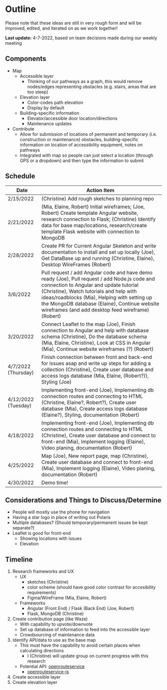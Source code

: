 # Outline

Please note that these ideas are still in very rough form and will be improved, edited, and iterated on as we work together!

**Last update:** 4-7-2022, based on team decisions made during our weekly meeting

## Components
- Map
    - Accessible layer
        - Thinking of our pathways as a graph, this would remove nodes/edges representing obstacles (e.g. stairs, areas that are too steep)
    - Elevation layer
        - Color-codes path elevation
        - Display by default
    - Building-specific information
        - Elevator/accessible door location/directions
        - Maintenance updates
- Contribute
    - Allow for submission of locations of permanent and temporary (i.e. construction or maintenance) obstacles, building-specific information on location of accessibility equipment, notes on pathways
    - Integrated with map so people can just select a location (through GPS or a dropdown) and then type the information to submit

## Schedule
| Date | Action Item |
| ---- | ----------- |
| 2/15/2022 | (Christine) Add rough sketches to planning repo |
| 2/21/2022 | (Mia, Elaine, Robert) Initial wireframes; (Joe, Robert) Create template Angular website, research connection to Flask; (Christine) Identify data for base map/locations, research/create template Flask website with connection to MongoDB |
| 2/28/2022 | Create PR for Current Angular Skeleton and write documentation to install and set up locally (Joe), Get DataBase up and running (Christine, Elaine), Desktop WireFrames (Robert) |
| 3/6/2022 | Pull request / add Angular code and have demo ready (Joe), Pull request / add Node.js code and connection to Angular and update tutorial (Christine), Watch tutorials and help with ideas/roadblocks (Mia), Helping with setting up the MongoDB database (Elaine), Continue website wireframes (and add desktop feed wireframe) (Robert) |
| 3/20/2022 | Connect Leaflet to the map (Joe), Finish connection to Angular and help with database schema (Christine), Do the database schema (Mia, Elaine, Christine), Look at CSS in Angular (Mia), Continue website wireframes (?) (Robert) |
| 4/7/2022 (Thursday) | Finish connection between front and back-end for issues asap and write up steps for adding a collection (Christine), Create user database and access logs database (Mia, Elaine, (Robert?)), Styling (Joe) |
| 4/12/2022 (Tuesday) | Implementing front-end (Joe), Implementing db connection routes and connecting to HTML (Christine, Elaine?, Robert?), Create user database (Mia), Create access logs database (Elaine?), Styling, documentation (Robert) |
| 4/18/2022 | Implementing front-end (Joe), Implementing db connection routes and connecting to HTML (Christine), Create user database and connect to front-end (Mia), Implement logging (Elaine), Video planing, documentation (Robert) |
| 4/25/2022 | Map (Joe), New report page, map (Christine), Create user database and connect to front-end (Mia), Implement logging (Elaine), Video planing, documentation (Robert) |
| 4/30/2022 | Demo time! |

## Considerations and Things to Discuss/Determine
- People will mostly use the phone for navigation
- Having a star logo in place of writing out Polaris
- Multiple databases? (Should temporary/permanent issues be kept separate?)
- Leaflet is good for front-end
    - Showing locations with issues
    - Elevation

## Timeline
1) Research frameworks and UX
    - UX 
       - sketches (Christine)
       - color scheme (should have good color contrast for accesibility requirements)
       - Figma/WireFrame (Mia, Elaine, Robert)
    - Frameworks
        - Angular (Front End) / Flask (Back End) (Joe, Robert)
        - Flask, MongoDB (Christine)
2) Create contribution page (like Waze)
    - With capability to upvote/downvote
    - Set up database of information to feed into the accessible layer
    - Crowdsourcing of maintenance data
3) Identify API/data to use as the base map
    - This must have the capability to avoid certain places when calculating directions
       - I (Christine) will update group on current progress with this research
    - Potential API: [openrouteservice](https://openrouteservice.org/)
        - [openrouteservice-js](https://github.com/GIScience/openrouteservice-js)
4) Create accessible layer
5) Create elevation layer

